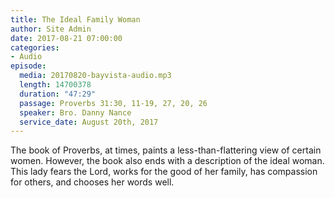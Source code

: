 ```yaml
---
title: The Ideal Family Woman
author: Site Admin
date: 2017-08-21 07:00:00
categories:
- Audio
episode:
  media: 20170820-bayvista-audio.mp3
  length: 14700378
  duration: "47:29"
  passage: Proverbs 31:30, 11-19, 27, 20, 26
  speaker: Bro. Danny Nance
  service_date: August 20th, 2017
---
```

The book of Proverbs, at times, paints a less-than-flattering view of certain women. However, the book also ends with a description of the ideal woman. This lady fears the Lord, works for the good of her family, has compassion for others, and chooses her words well.